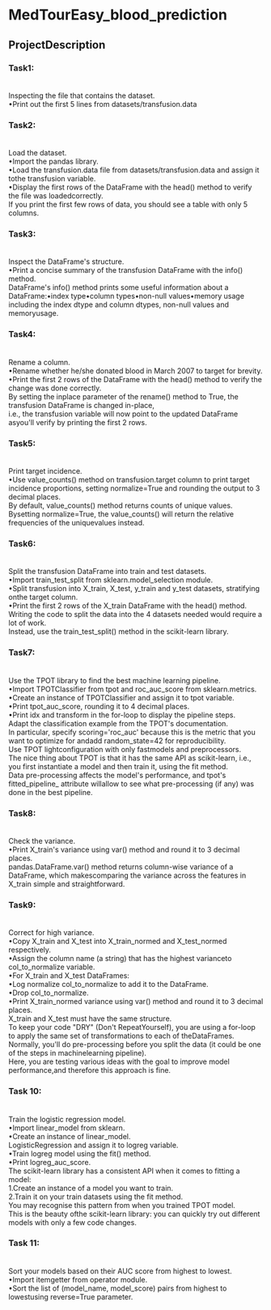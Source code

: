 # MedTourEasy_blood_prediction<br>
## ProjectDescription <br>
### Task1: <br><br>
Inspecting the file that contains the dataset. <br>
•Print out the first 5 lines from datasets/transfusion.data <br>
### Task2: <br><br>
Load the dataset. <br>
•Import the pandas library.<br>
•Load the transfusion.data file from datasets/transfusion.data and assign it tothe transfusion variable.<br>
•Display the first rows of the DataFrame with the head() method to verify the file was loadedcorrectly.<br>
If you print the first few rows of data, you should see a table with only 5 columns.<br>
### Task3:<br><br>
Inspect the DataFrame's structure.<br>
•Print a concise summary of the transfusion DataFrame with the info() method.<br>
DataFrame's info() method prints some useful information about a DataFrame:•index type•column types•non-null values•memory usage<br>
including the index dtype and column dtypes, non-null values and memoryusage.
### Task4:<br><br>
Rename a column.<br>
•Rename whether he/she donated blood in March 2007 to target for brevity.<br>
•Print the first 2 rows of the DataFrame with the head() method to verify the change was done correctly.<br>
By setting the inplace parameter of the rename() method to True, the transfusion DataFrame is changed in-place,<br>
i.e., the transfusion variable will now point to the updated DataFrame asyou'll verify by printing the first 2 rows.<br>
### Task5:<br><br>
Print target incidence.<br>
•Use value_counts() method on transfusion.target column to print target incidence proportions, setting normalize=True and rounding the output to 3 decimal places.<br>
By default, value_counts() method returns counts of unique values. Bysetting normalize=True, the value_counts() will return the relative frequencies of the uniquevalues instead.<br>
### Task6:<br><br>
Split the transfusion DataFrame into train and test datasets.<br>
•Import train_test_split from sklearn.model_selection module.<br>
•Split transfusion into X_train, X_test, y_train and y_test datasets, stratifying onthe target column.<br>
•Print the first 2 rows of the X_train DataFrame with the head() method.<br>
Writing the code to split the data into the 4 datasets needed would require a lot of work. <br>
Instead, use the train_test_split() method in the scikit-learn library.<br>
### Task7:<br><br>
Use the TPOT library to find the best machine learning pipeline.<br>
•Import TPOTClassifier from tpot and roc_auc_score from sklearn.metrics.<br>
•Create an instance of TPOTClassifier and assign it to tpot variable.<br>
•Print tpot_auc_score, rounding it to 4 decimal places.<br>
•Print idx and transform in the for-loop to display the pipeline steps.<br>
Adapt the classification example from the TPOT's documentation. <br>
In particular, specify scoring='roc_auc' because this is the metric that you want to optimize for andadd random_state=42 for reproducibility. <br>
Use TPOT lightconfiguration with only fastmodels and preprocessors.<br>
The nice thing about TPOT is that it has the same API as scikit-learn, i.e., you first instantiate a model and then train it, using the fit method.<br>
Data pre-processing affects the model's performance, and tpot's fitted_pipeline_ attribute willallow to see what pre-processing (if any) was done in the best pipeline.<br>
### Task8:<br><br>
Check the variance.<br>
•Print X_train's variance using var() method and round it to 3 decimal places.<br>
pandas.DataFrame.var() method returns column-wise variance of a DataFrame, which makescomparing the variance across the features in X_train simple and straightforward.<br>
### Task9:<br><br>
Correct for high variance.<br>
•Copy X_train and X_test into X_train_normed and X_test_normed respectively.<br>
•Assign the column name (a string) that has the highest varianceto col_to_normalize variable.<br>
•For X_train and X_test DataFrames:<br>
•Log normalize col_to_normalize to add it to the DataFrame.<br>
•Drop col_to_normalize.<br>
•Print X_train_normed variance using var() method and round it to 3 decimal places.<br>
X_train and X_test must have the same structure. <br>
To keep your code "DRY" (Don't RepeatYourself), you are using a for-loop to apply the same set of transformations to each of theDataFrames.<br>
Normally, you'll do pre-processing before you split the data (it could be one of the steps in machinelearning pipeline). <br>
Here, you are testing various ideas with the goal to improve model performance,and therefore this approach is fine.<br>
### Task 10: <br><br>
Train the logistic regression model.<br>
•Import linear_model from sklearn.<br>
•Create an instance of linear_model.<br>
LogisticRegression and assign it to logreg variable.<br>
•Train logreg model using the fit() method.<br>
•Print logreg_auc_score.<br>
The scikit-learn library has a consistent API when it comes to fitting a model:<br>
1.Create an instance of a model you want to train.<br>
2.Train it on your train datasets using the fit method.<br>
You may recognise this pattern from when you trained TPOT model. <br>
This is the beauty ofthe scikit-learn library: you can quickly try out different models with only a few code changes.<br>
### Task 11: <br><br>
Sort your models based on their AUC score from highest to lowest.<br>
•Import itemgetter from operator module.<br>
•Sort the list of (model_name, model_score) pairs from highest to lowestusing reverse=True parameter.
